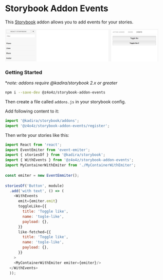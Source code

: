 # Storybook Addon Events

This [Storybook](https://getstorybook.io) addon allows you to add events for your stories.

![Storybook Addon Events Demo](docs/demo.png)

### Getting Started
**note: addons require @kadira/storybook 2.x or greater*

```sh
npm i --save-dev @z4o4z/storybook-addon-events
```

Then create a file called `addons.js` in your storybook config.

Add following content to it:

```js
import '@kadira/storybook/addons';
import '@z4o4z/storybook-addon-events/register';
```

Then write your stories like this:

```js
import React from 'react';
import EventEmiter from 'event-emiter';
import { storiesOf } from '@kadira/storybook';
import { WithEvents } from '@z4o4z/storybook-addon-events';
import MyContainerWithEmiter from './MyContainerWithEmiter';

const emiter = new EventEmmiter();

storiesOf('Button', module)
  .add('with text', () => (
    <WithEvents
      emit={emiter.emit}
      toggleLike={{
        title: 'Toggle like',
        name: 'togle-like',
        payload: {},
      }}
      like-fetched={{
        title: 'Toggle like',
        name: 'togle-like',
        payload: {},
      }}
    >
    <MyContainerWithEmiter emiter={emiter}/>
  </WithEvents>
  ));
```
